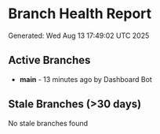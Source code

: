 # Branch Health Report
Generated: Wed Aug 13 17:49:02 UTC 2025

## Active Branches
- **main** - 13 minutes ago by Dashboard Bot

## Stale Branches (>30 days)
No stale branches found
